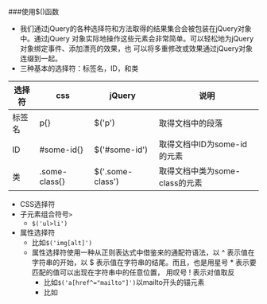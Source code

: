 ###使用$()函数
 - 我们通过jQuery的各种选择符和方法取得的结果集合会被包装在jQuery对象中。通过jQuery
对象实际地操作这些元素会非常简单。可以轻松地为jQuery对象绑定事件、添加漂亮的效果，也
可以将多重修改或效果通过jQuery对象连缀到一起。
 - 三种基本的选择符：标签名，ID，和类
 
|选择符|css|jQuery|说明|
|-----|---|---|----|
|标签名|p{}|$('p')|取得文档中的段落
|ID|#some-id{}|$('#some-id')|取得文档中ID为some-id的元素
|类|.some-class{}|$('.some-class')|取得文档中类为some-class的元素

- CSS选择符
 - 子元素组合符号`>`
   - `$('ul>li')`
 - 属性选择符
   - 比如`$('img[alt]')`
   - 属性选择符使用一种从正则表达式中借鉴来的通配符语法，以 ^ 表示值在字符串的开始，以 $
表示值在字符串的结尾。而且，也是用星号 * 表示要匹配的值可以出现在字符串中的任意位置，
用叹号 ! 表示对值取反
      -  比如`$('a[href^="mailto"]')`以mailto开头的锚元素
      -  比如



